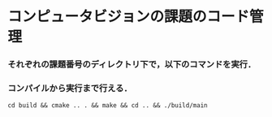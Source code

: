 # コンピュータビジョンの課題のコード管理

### それぞれの課題番号のディレクトリ下で，以下のコマンドを実行．
### コンパイルから実行まで行える．
```
cd build && cmake .. . && make && cd .. && ./build/main
```
